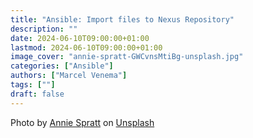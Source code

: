 ```yaml
---
title: "Ansible: Import files to Nexus Repository"
description: ""
date: 2024-06-10T09:00:00+01:00
lastmod: 2024-06-10T09:00:00+01:00
image_cover: "annie-spratt-GWCvnsMtiBg-unsplash.jpg"
categories: ["Ansible"]
authors: ["Marcel Venema"] 
tags: [""]
draft: false
---
```





Photo by <a href="https://unsplash.com/@anniespratt?utm_content=creditCopyText&utm_medium=referral&utm_source=unsplash">Annie Spratt</a> on <a href="https://unsplash.com/photos/photo-of-library-shelves-GWCvnsMtiBg?utm_content=creditCopyText&utm_medium=referral&utm_source=unsplash">Unsplash</a>
  